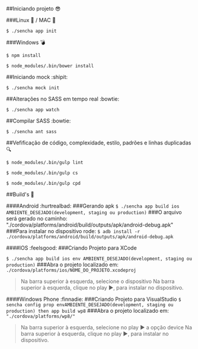 
##Iniciando projeto :sunglasses:

###Linux :penguin: / MAC :apple:

`$ ./sencha app init`


###Windows :bomb:

`$ npm install`

`$ node_modules/.bin/bower install`


##Iniciando mock :shipit:

`$ ./sencha mock init`


##Alterações no SASS em tempo real :bowtie:

`$ ./sencha app watch`


##Compilar SASS :bowtie:

`$ ./sencha ant sass`


##Vefificação de código, complexidade, estilo, padrões e linhas duplicadas :mag:

`$ node_modules/.bin/gulp lint`

`$ node_modules/.bin/gulp cs`

`$ node_modules/.bin/gulp cpd`


##Build's :nut_and_bolt:

####Android :hurtrealbad:
###Gerando apk
`$ ./sencha app build ios AMBIENTE_DESEJADO(development, staging ou production)`
###O arquivo será gerado no caminho:
    "./cordova/platforms/android/build/outputs/apk/android-debug.apk"
###Para instalar no dispositivo rode:
`$ adb install -r ./cordova/platforms/android/build/outputs/apk/android-debug.apk`

####IOS :feelsgood:
###Criando Projeto para XCode

`$ ./sencha app build ios env AMBIENTE_DESEJADO(development, staging ou production)`
###Abra o projeto localizado em:
`./cordova/platforms/ios/NOME_DO_PROJETO.xcodeproj`

>Na barra superior à esquerda, selecione o dispositivo
>Na barra superior à esquerda, clique no play :arrow_forward:, para instalar no dispositivo.

####Windows Phone :finnadie:
###Criando Projeto para VisualStudio
`$ sencha config prop envAMBIENTE_DESEJADO(development, staging ou production) then app build wp8`
###Abra o projeto localizado em:
`"./cordova/platforms/wp8/"`
>Na barra superior à esquerda, selecione no play :arrow_forward: a opção device
>Na barra superior à esquerda, clique no play :arrow_forward:, para instalar no dispositivo.


